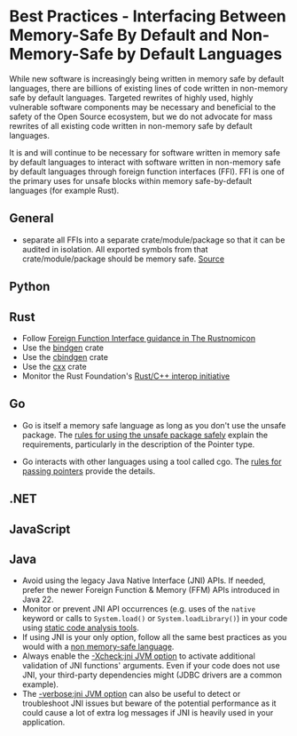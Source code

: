 # Best Practices - Interfacing Between Memory-Safe By Default and Non-Memory-Safe by Default Languages

While new software is increasingly being written in memory safe by default languages, there are billions of existing lines of code written in non-memory safe by default languages. Targeted rewrites of highly used, highly vulnerable software components may be necessary and beneficial to the safety of the Open Source ecosystem, but we do not advocate for mass rewrites of all existing code written in non-memory safe by default languages.

It is and will continue to be necessary for software written in memory safe by default languages to interact with software written in non-memory safe by default languages through foreign function interfaces (FFI). FFI is one of the primary uses for unsafe blocks within memory safe-by-default languages (for example Rust).

## General

* separate all FFIs into a separate crate/module/package so that it can be audited in isolation. All exported symbols from that crate/module/package should be memory safe. [Source](https://github.com/ossf/Memory-Safety/issues/36#issuecomment-2477083785)

## Python

## Rust

* Follow [Foreign Function Interface guidance in The Rustnomicon](https://doc.rust-lang.org/nomicon/ffi.html)
* Use the [bindgen](https://crates.io/crates/bindgen) crate
* Use the [cbindgen](https://crates.io/crates/cbindgen) crate
* Use the [cxx](https://crates.io/crates/cxx) crate
* Monitor the Rust Foundation's [Rust/C++ interop initiative](https://github.com/rustfoundation/interop-initiative)

## Go

* Go is itself a memory safe language as long as you don't use the unsafe package. The [rules for using the unsafe package safely](https://pkg.go.dev/unsafe) explain the requirements, particularly in the description of the Pointer type.

* Go interacts with other languages using a tool called cgo. The [rules for passing pointers](https://pkg.go.dev/cmd/cgo#hdr-Passing_pointers) provide the details.

## .NET

## JavaScript

## Java

* Avoid using the legacy Java Native Interface (JNI) APIs. If needed, prefer the newer Foreign Function & Memory (FFM) APIs introduced in Java 22.
* Monitor or prevent JNI API occurrences (e.g. uses of the `native` keyword or calls to `System.load()` or `System.loadLibrary()`) in your code using [static code analysis tools](https://www.baeldung.com/tag/static-analysis).
* If using JNI is your only option, follow all the same best practices as you would with a [non memory-safe language](best-practice-non-memory-safe-by-default-languages.md).
* Always enable the [-Xcheck:jni JVM option](https://docs.oracle.com/javase/8/docs/technotes/guides/troubleshoot/clopts002.html#CHDHCBBG) to activate additional validation of JNI functions' arguments. Even if your code does not use JNI, your third-party dependencies might (JDBC drivers are a common example).
* The [-verbose:jni JVM option](https://docs.oracle.com/javase/8/docs/technotes/guides/troubleshoot/clopts002.html#CHDCHGEE) can also be useful to detect or troubleshoot JNI issues but beware of the potential performance as it could cause a lot of extra log messages if JNI is heavily used in your application.
